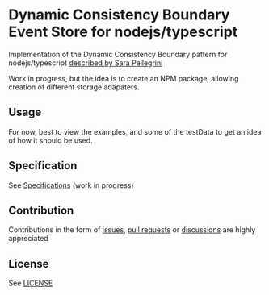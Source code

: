 # Dynamic Consistency Boundary Event Store for nodejs/typescript

Implementation of the Dynamic Consistency Boundary pattern for nodejs/typescript [described by Sara Pellegrini](https://sara.event-thinking.io/2023/04/kill-aggregate-chapter-1-I-am-here-to-kill-the-aggregate.html)

Work in progress, but the idea is to create an NPM package, allowing creation of different storage adapaters.

## Usage
For now, best to view the examples, and some of the testData to get an idea of how it should be used.

## Specification

See [Specifications](https://hackmd.io/@MO2N35ijRmqCDeo2uyGFNQ/By581Oz53) (work in progress)

## Contribution

Contributions in the form of [issues](https://github.com/sennentech/dcb-event-store/issues), [pull requests](https://github.com/sennentech/dcb-event-store/pulls) or [discussions](https://github.com/sennentech/dcb-event-store/discussions) are highly appreciated

## License

See [LICENSE](./LICENSE.md)